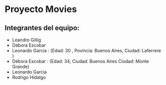 # Proyecto Movies

## Integrantes del equipo:
- Leandro Gillig
- Débora Escobar
- Leonardo Garcia : (Edad: 30 , Povincia: Buenos Aires, Ciudad: Laferrere )
- Débora Escobar : (Edad: 34, Ciudad: Buenos Aires Ciudad: Monte Grande)
- Leonardo Garcia
- Rodrigo Hidalgo
